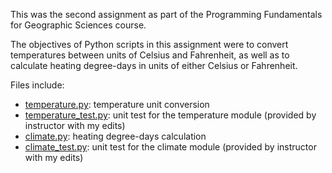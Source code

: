 This was the second assignment as part of the Programming Fundamentals for Geographic Sciences course.

The objectives of Python scripts in this assignment were to convert temperatures between units of Celsius and Fahrenheit, as well as to calculate heating degree-days in units of either Celsius or Fahrenheit.

Files include:
* [temperature.py](https://github.com/cindyhopp/PythonPractice/blob/main/Temperature_HDD/temperature.py): temperature unit conversion
* [temperature_test.py](https://github.com/cindyhopp/PythonPractice/blob/main/Temperature_HDD/temperature_test.py): unit test for the temperature module (provided by instructor with my edits)
* [climate.py](https://github.com/cindyhopp/PythonPractice/blob/main/Temperature_HDD/climate.py): heating degree-days calculation
* [climate_test.py](https://github.com/cindyhopp/PythonPractice/blob/main/Temperature_HDD/climate_test.py): unit test for the climate module (provided by instructor with my edits)
